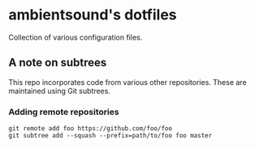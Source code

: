 # ambientsound's dotfiles

Collection of various configuration files.

## A note on subtrees

This repo incorporates code from various other repositories. These are
maintained using Git subtrees.

### Adding remote repositories

```
git remote add foo https://github.com/foo/foo
git subtree add --squash --prefix=path/to/foo foo master
```
